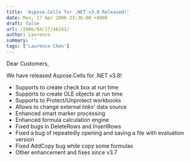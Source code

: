 ```yaml
---
title: 'Aspose.Cells for .NET v3.8 Released!'
date: Mon, 17 Apr 2006 23:36:00 +0000
draft: false
url: /2006/04/17/46241/
author: Laurence
summary: ''
tags: ['Laurence Chen']
---
```


Dear Customers,

We have released Aspose.Cells for .NET v3.8!

*   Supports to create check box at run time
*   Supports to create OLE objects at run time
*   Supports to Protect/Unprotect workbooks
*   Allows to change external links' data source
*   Enhanced smart marker processing
*   Enhanced formula calculation engine
*   Fixed bugs in DeleteRows and InsertRows
*   Fixed a bug of repeatedly opening and saving a file with evaluation version
*   Fixed AddCopy bug while copy some formulas
*   Other enhancement and fixes since v3.7







